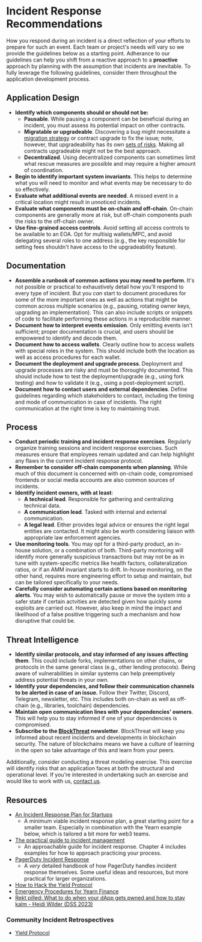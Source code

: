 # Incident Response Recommendations

How you respond during an incident is a direct reflection of your efforts to prepare for such an event. Each team or project's needs will vary so we provide the guidelines below as a starting point. Adherance to our guidelines can help you shift from a reactive approach to a **proactive** approach by planning with the assumption that incidents are inevitable. To fully leverage the following guidelines, consider them throughout the application development process.

## Application Design

- **Identify which components should or should not be:**
  - **Pausable**. While pausing a component can be beneficial during an incident, you must assess its potential impact on other contracts.
  - **Migratable or upgradeable**. Discovering a bug might necessitate a [migration strategy](https://blog.trailofbits.com/2018/10/29/how-contract-migration-works/) or contract upgrade to fix the issue; note, however, that upgradeability has its own [sets of risks](https://blog.trailofbits.com/2020/12/16/breaking-aave-upgradeability/). Making all contracts upgradeable might not be the best approach.
  - **Decentralized**. Using decentralized components can sometimes limit what rescue measures are possible and may require a higher amount of coordination.
- **Begin to identify important system invariants**. This helps to determine what you will need to monitor and what events may be necessary to do so effectively.
- **Evaluate what additional events are needed**. A missed event in a critical location might result in unnoticed incidents.
- **Evaluate what components must be on-chain and off-chain**. On-chain components are generally more at risk, but off-chain components push the risks to the off-chain owner.
- **Use fine-grained access controls**. Avoid setting all access controls to be available to an EOA. Opt for multisig wallets/MPC, and avoid delegating several roles to one address (e.g., the key responsible for setting fees shouldn't have access to the upgradeability feature).

## Documentation

- **Assemble a runbook of common actions you may need to perform**. It's not possible or practical to exhaustively detail how you'll respond to every type of incident. But you _can_ start to document procedures for some of the more important ones as well as actions that might be common across multiple scenarios (e.g., pausing, rotating owner keys, upgrading an implementation). This can also include scripts or snippets of code to facilitate performing these actions in a reproducible manner.
- **Document how to interpret events emission**. Only emitting events isn't sufficient; proper documentation is crucial, and users should be empowered to identify and decode them.
- **Document how to access wallets**. Clearly outline how to access wallets with special roles in the system. This should include both the location as well as access procedures for each wallet.
- **Document the deployment and upgrade process**. Deployment and upgrade processes are risky and must be thoroughly documented. This should include how to test the deployment/upgrade (e.g., using fork testing) and how to validate it (e.g., using a post-deployment script).
- **Document how to contact users and external dependencies**. Define guidelines regarding which stakeholders to contact, including the timing and mode of communication in case of incidents. The right communication at the right time is key to maintaining trust.

## Process

- **Conduct periodic training and incident response exercises**. Regularly organize training sessions and incident response exercises. Such measures ensure that employees remain updated and can help highlight any flaws in the current incident response protocol.
- **Remember to consider off-chain components when planning**. While much of this document is concerned with on-chain code, compromised frontends or social media accounts are also common sources of incidents.
- **Identify incident owners, with at least**:
  - **A technical lead**. Responsible for gathering and centralizing technical data.
  - **A communication lead**. Tasked with internal and external communication.
  - **A legal lead**. Either provides legal advice or ensures the right legal entities are contacted. It might also be worth considering liaison with appropriate law enforcement agencies.
- **Use monitoring tools**. You may opt for a third-party product, an in-house solution, or a combination of both. Third-party montoring will identify more generally suspicious transactions but may not be as in tune with system-specific metrics like health factors, collateralization ratios, or if an AMM invariant starts to drift. In-house monitoring, on the other hand, requires more engineering effort to setup and maintain, but can be tailored specifically to your needs.
- **Carefully consider automating certain actions based on monitoring alerts**. You may wish to automatically pause or move the system into a safer state if certain actvities are detected given how quickly some exploits are carried out. However, also keep in mind the impact and likelihood of a false positive triggering such a mechanism and how disruptive that could be.

## Threat Intelligence

- **Identify similar protocols, and stay informed of any issues affecting them**. This could include forks, implementations on other chains, or protocols in the same general class (e.g., other lending protocols). Being aware of vulnerabilities in similar systems can help preemptively address potential threats in your own.
- **Identify your dependencies, and follow their communication channels to be alerted in case of an issue.** Follow their Twitter, Discord, Telegram, newsletter, etc. This includes both on-chain as well as off-chain (e.g., libraries, toolchain) dependencies.
- **Maintain open communication lines with your dependencies' owners**. This will help you to stay informed if one of your dependencies is compromised.
- **Subscribe to the [BlockThreat](https://newsletter.blockthreat.io/) newsletter**. BlockThreat will keep you informed about recent incidents and developments in blockchain security. The nature of blockchains means we have a culture of learning in the open so take advantage of this and learn from your peers.

Additionally, consider conducting a threat modeling exercise. This exercise will identify risks that an application faces at both the structural and operational level. If you're interested in undertaking such an exercise and would like to work with us, [contact us](https://www.trailofbits.com/contact/).

## Resources

- [An Incident Response Plan for Startups](https://medium.com/starting-up-security/an-incident-response-plan-for-startups-26549596b914)
  - A minimum viable incident response plan, a great starting point for a smaller team. Especially in combination with the Yearn example below, which is tailored a bit more for web3 teams.
- [The practical guide to incident management](https://incident.io/guide)
  - An approachable guide for incident response. Chapter 4 includes examples for how to approach practicing your process.
- [PagerDuty Incident Response](https://response.pagerduty.com/)
  - A _very_ detailed handbook of how PagerDuty handles incident response themselves. Some useful ideas and resources, but more practical for larger organizations.
- [How to Hack the Yield Protocol](https://docs.yieldprotocol.com/#/operations/how_to_hack)
- [Emergency Procedures for Yearn Finance](https://github.com/yearn/yearn-devdocs/blob/master/docs/developers/v2/EMERGENCY.md)
- [Rekt pilled: What to do when your dApp gets pwned and how to stay kalm - Heidi Wilder (DSS 2023)](https://www.youtube.com/watch?v=TDlkkg8N0wc)

### Community Incident Retrospectives

- [Yield Protocol](https://medium.com/yield-protocol/post-mortem-of-incident-on-august-5th-2022-7bb70dbb9ada)
